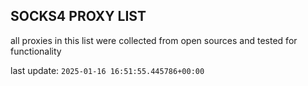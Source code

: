 ## SOCKS4 PROXY LIST

all proxies in this list were collected from open sources and tested for functionality

last update: `2025-01-16 16:51:55.445786+00:00`